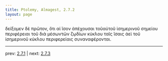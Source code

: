 ```yaml
---
title: Ptolemy, Almagest, 2.7.2
layout: page
---
```


δείξομεν δὲ πρῶτον, ὅτι αἱ ἴσον ἀπέχουσαι τοῦαὐτοῦ ἰσημερινοῦ σημείου περιφέρειαι τοῦ διὰ μέσωντῶν ζῳδίων κύκλου ταῖς ἴσαις ἀεὶ τοῦ ἰσημερινοῦ κύκλου περιφερείαις συναναφέρονται.

---

prev: [2.7.1](../2.7.1/) | next: [2.7.3](../2.7.3/)

